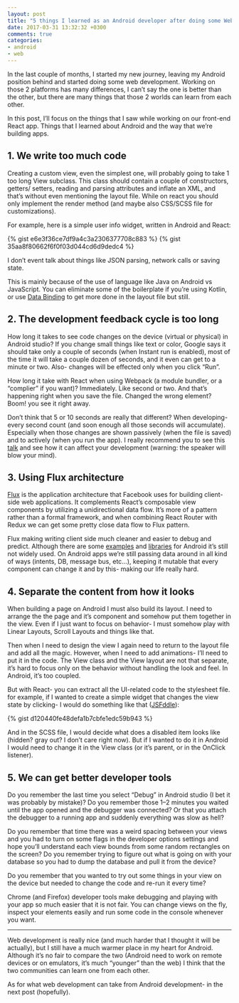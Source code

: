 ```yaml
---
layout: post
title: "5 things I learned as an Android developer after doing some Web development"
date: 2017-03-31 13:32:32 +0300
comments: true
categories:
- android
- web
---
```

In the last couple of months, I started my new journey, leaving my Android position behind and started doing some web development. Working on those 2 platforms has many differences, I can’t say the one is better than the other, but there are many things that those 2 worlds can learn from each other.
<!-- more -->
In this post, I’ll focus on the things that I saw while working on our front-end React app. Things that I learned about Android and the way that we’re building apps.

## 1. We write too much code

Creating a custom view, even the simplest one, will probably going to take 1 too long View subclass. This class should contain a couple of constructors, getters/ setters, reading and parsing attributes and inflate an XML, and that’s without even mentioning the layout file. While on react you should only implement the render method (and maybe also CSS/SCSS file for customizations).

For example, here is a simple user info widget, written in Android and React:

{% gist e6e3f36ce7df9a4c3a2306377708c883 %}
{% gist 35aa8f80662f6f0f03d044cd6d9dedc4 %}

I don’t event talk about things like JSON parsing, network calls or saving state.

This is mainly because of the use of language like Java on Android vs JavaScript. You can eliminate some of the boilerplate if you’re using Kotlin, or use [Data Binding](https://developer.android.com/topic/libraries/data-binding/index.html) to get more done in the layout file but still.

## 2. The development feedback cycle is too long
How long it takes to see code changes on the device (virtual or physical) in Android studio? If you change small things like text or color, Google says it should take only a couple of seconds (when Instant run is enabled), most of the time it will take a couple dozen of seconds, and it even can get to a minute or two. Also- changes will be effected only when you click “Run”.

How long it take with React when using Webpack (a module bundler, or a “complier” if you want)? Immediately. Like second or two. And that’s happening right when you save the file. Changed the wrong element? Boom! you see it right away.

Don’t think that 5 or 10 seconds are really that different? When developing- every second count (and soon enough all those seconds will accumulate). Especially when those changes are shown passively (when the file is saved) and to actively (when you run the app). I really recommend you to see this [talk](https://vimeo.com/36579366) and see how it can affect your development (warning: the speaker will blow your mind).

## 3. Using Flux architecture
[Flux](http://facebook.github.io/flux/) is the application architecture that Facebook uses for building client-side web applications. It complements React’s composable view components by utilizing a unidirectional data flow. It’s more of a pattern rather than a formal framework, and when combining React Router with Redux we can get some pretty close data flow to Flux pattern.

Flux making writing client side much cleaner and easier to debug and predict. Although there are some [examples](https://github.com/lgvalle/android-flux-todo-app) and [libraries](https://github.com/frostymarvelous/Fluxxan) for Android it’s still not widely used.
On Android apps we’re still passing data around in all kind of ways (intents, DB, message bus, etc…), keeping it mutable that every component can change it and by this- making our life really hard.

## 4. Separate the content from how it looks
When building a page on Android I must also build its layout. I need to arrange the the page and it’s component and somehow put them together in the view. Even if I just want to focus on behavior- I must somehow play with Linear Layouts, Scroll Layouts and things like that.

Then when I need to design the view I again need to return to the layout file and add all the magic. However, when I need to add animations- I’ll need to put it in the code.
The View class and the View layout are not that separate, it’s hard to focus only on the behavior without handling the look and feel. In Android, it’s too coupled.

But with React- you can extract all the UI-related code to the stylesheet file. for example, if I wanted to create a simple widget that changes the view state by clicking- I would do something like that ([JSFddle](https://jsfiddle.net/reactjs/69z2wepo/)):

{% gist d120440fe48defa1b7cbfe1edc59b943 %}



And in the SCSS file, I would decide what does a disabled item looks like (hidden? gray out? I don’t care right now).
But if I wanted to do it in Android I would need to change it in the View class (or it’s parent, or in the OnClick listener).

## 5. We can get better developer tools
Do you remember the last time you select “Debug” in Android studio (I bet it was probably by mistake)? Do you remember those 1–2 minutes you waited until the app opened and the debugger was connected? Or that you attach the debugger to a running app and suddenly everything was slow as hell?

Do you remember that time there was a weird spacing between your views and you had to turn on some flags in the developer options settings and hope you’ll understand each view bounds from some random rectangles on the screen?
Do you remember trying to figure out what is going on with your database so you had to dump the database and pull it from the device?

Do you remember that you wanted to try out some things in your view on the device but needed to change the code and re-run it every time?

Chrome (and Firefox) developer tools make debugging and playing with your app so much easier that it is not fair. You can change views on the fly, inspect your elements easily and run some code in the console whenever you want.

---

Web development is really nice (and much harder that I thought it will be actually), but I still have a much warmer place in my heart for Android. Although it’s no fair to compare the two (Android need to work on remote devices or on emulators, it’s much “younger” than the web) I think that the two communities can learn one from each other.

As for what web development can take from Android development- in the next post (hopefully).
